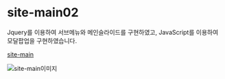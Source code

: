 # site-main02
Jquery를 이용하여 서브메뉴와 메인슬라이드를 구현하였고, JavaScript를 이용하여 모달팝업을 구현하였습니다.

[site-main](https://yellrim.github.io/site-main01/)

![site-main이미지]()
